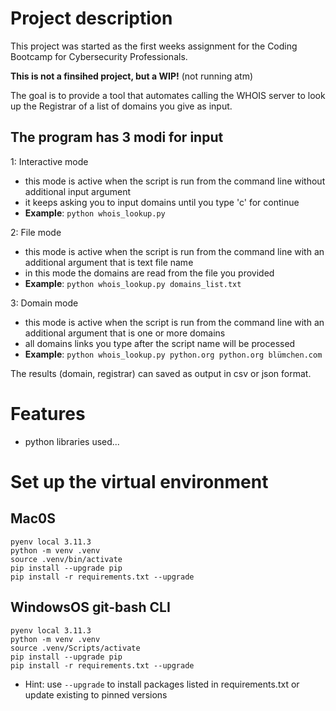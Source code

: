 # Project description
This project was started as the first weeks assignment for the Coding Bootcamp for Cybersecurity Professionals.</br>

**This is not a finsihed project, but a WIP!** (not running atm)

The goal is to provide a tool that automates calling the WHOIS server to look up the Registrar of a list of domains you give as input.

## The program has 3 modi for input

1: Interactive mode 
- this mode is active when the script is run from the command line without additional input argument
- it keeps asking you to input domains until you type 'c' for continue
- **Example**: `python whois_lookup.py `

2: File mode 
- this mode is active when the script is run from the command line with an additional argument that is text file name 
- in this mode the domains are read from the file you provided
- **Example**: `python whois_lookup.py domains_list.txt`

3: Domain mode
- this mode is active when the script is run from the command line with an additional argument that is one or more domains
- all domains links you type after the script name will be processed
- **Example**: `python whois_lookup.py python.org python.org blümchen.com`

The results (domain, registrar) can saved as output in csv or json format. 

# Features

- python libraries used...

# Set up the virtual environment

## Mac0S
```
pyenv local 3.11.3
python -m venv .venv
source .venv/bin/activate
pip install --upgrade pip
pip install -r requirements.txt --upgrade
```

## WindowsOS git-bash CLI

```
pyenv local 3.11.3
python -m venv .venv
source .venv/Scripts/activate
pip install --upgrade pip
pip install -r requirements.txt --upgrade
```

* Hint: use `--upgrade` to install packages listed in requirements.txt or update existing to pinned versions